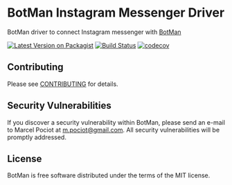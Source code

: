 # BotMan Instagram Messenger Driver

BotMan driver to connect Instagram messenger with [BotMan](https://github.com/botman/botman)

[![Latest Version on Packagist](https://img.shields.io/packagist/v/botman/driver-instagram.svg?style=flat-square)](https://packagist.org/packages/botman/driver-instagram)
[![Build Status](https://travis-ci.org/botman/driver-instagram.svg?branch=master)](https://travis-ci.org/botman/driver-instagram)
[![codecov](https://codecov.io/gh/botman/driver-instagram/branch/master/graph/badge.svg)](https://codecov.io/gh/botman/driver-instagram)


## Contributing

Please see [CONTRIBUTING](CONTRIBUTING.md) for details.

## Security Vulnerabilities

If you discover a security vulnerability within BotMan, please send an e-mail to Marcel Pociot at m.pociot@gmail.com. All security vulnerabilities will be promptly addressed.

## License

BotMan is free software distributed under the terms of the MIT license.
 
